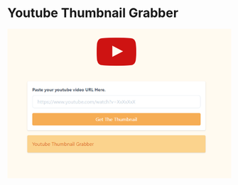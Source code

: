 # Youtube Thumbnail Grabber

![alt text](https://raw.githubusercontent.com/ayradc/everyday-javascript/master/01-%20youTube-thumbnail-grabber/screenshot.png 'Logo Title Text 1')
